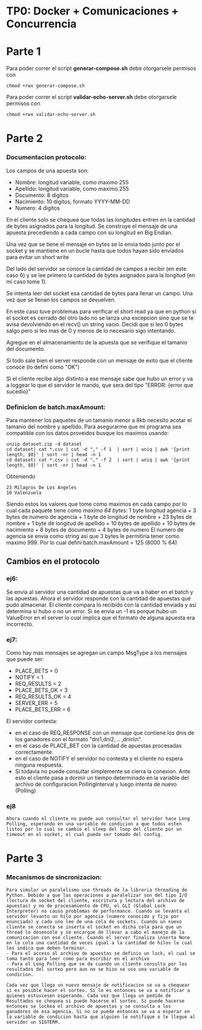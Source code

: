 # TP0: Docker + Comunicaciones + Concurrencia
# Parte 1
Para poder correr el script  **generar-compose.sh** debe otorgarsele permisos con 
```
chmod +rwx generar-compose.sh
```
Para poder correr el script  **validar-echo-server.sh** debe otorgarsele permisos con 
```
chmod +rwx validar-echo-server.sh
```

# Parte 2
### Documentacion protocolo:
Los campos de una apuesta son: 
 - Nombre: longitud variable, como maximo 255
- Apellido: longitud variable, como maximo 255
- Documento: 8 digitos 
- Nacimiento: 10 digitos, formato YYYY-MM-DD
- Numero: 4 digitos

En el cliente solo se chequea que todas las longitudes entren en la cantidad de bytes asignados para la longitud. 
Se construye el mensaje de una apuesta precediendo a cada campo con su longitud en Big Endian. 

Una vez que se tiene el mensaje en bytes se lo envia todo junto por el socket y se mantiene en un bucle hasta que todos hayan sido enviados para evitar un short write

Del lado del servidor se conoce la cantidad de campos a recibir (en este caso 6) y se lee primero la cantidad de bytes asignados para la longitud (en mi caso tome 1). 

Se intenta leer del socket esa cantidad de bytes para llenar un campo. Una vez que se llenan los campos se devuelven.

En este caso tuve problemas para verificar el short read ya que en python si el socket es cerrado del otro lado no se lanza una excepcion sino que se te avisa devolviendo en el recv() un string vacio. Decidi que si leo 0 bytes salgo pero si leo mas de 0 y menos de lo necesario sigo intentando. 

Agregue en el almacenamiento de la apuesta que se verifique el tamanio del documento. 

Si todo sale bien el server responde con un mensaje de exito que el cliente conoce (lo defini como "OK")

Si el cliente recibe algo distinto a ese mensaje sabe que hubo un error y va a loggear lo que el servidor le mando, que sera del tipo "ERROR: {error que sucedio}"

### Definicion de batch.maxAmount:

Para mantener los paquetes de un tamanio menor a 8kb necesito acotar el tamanio del nombre y apellido. Para asegurarme que mi programa sea compatible con los datos proveidos busque los maximos usando:
```
unzip dataset.zip -d dataset
cd dataset| cat *.csv | cut -d "," -f 1  | sort | uniq | awk '{print length, $0}' | sort -nr | head -n 1
cd dataset| cat *.csv | cut -d "," -f 2  | sort | uniq | awk '{print length, $0}' | sort -nr | head -n 1
```
Obteniendo
```
23 Milagros De Los Angeles
10 Valenzuela
```

Siendo estos los valores que tome como maximos en cada campo por lo cual cada paquete tiene como *maximo 64 bytes*:
    1 byte longitud agencia + 3 bytes de numero de agencia + 1 byte de longitud de nombre + 23 bytes de nombre + 1 byte de longitud de apellido + 10 bytes de apellido +
    10 bytes de nacimiento + 8 bytes de documento + 4 bytes de numero
    El numero de agencia se envia como string asi que 3 bytes le permitiria tener como maximo 999. 
Por lo cual defini batch.maxAmount = 125 (8000 % 64)


## Cambios en el protocolo 

### ej6:
Se envia al servidor una cantidad de apuestas que va a haber en el batch y las apuestas.
Ahora el servidor responde con la cantidad de apuestas que pudo almacenar. El cliente compara lo recibido con la cantidad enviada y asi determina si hubo o no un error. Si se envia un -1 es porque hubo un ValueError en el server lo cual implica que el formato de alguna apuesta era incorrecto.


### ej7:
Como hay mas mensajes se agregan un campo MsgType a los mensajes que puede ser:
-  PLACE_BETS = 0
- NOTIFY = 1
- REQ_RESULTS = 2
- PLACE_BETS_OK = 3
-  REQ_RESULTS_OK = 4
- SERVER_ERR = 5
- PLACE_BETS_ERR = 6

El servidor contesta:

- en el caso de REQ_RESPONSE con un mensaje que contiene los dnis de los ganadores con el formato "dni1,dni2, .. ,dnin\n". 
- en el caso de PLACE_BET con la cantidad de apuestas procesadas correctamente. 
- en el caso de NOTIFY el servidor no contesta y el cliente no espera ninguna respuesta.
- Si todavia no puede consultar simplemente se cierra la conexion. Ante esto el cliente pasa a dormir un tiempo determinado en la variable del archivo de configuracion PollingInterval y luego intenta de nuevo (Polling)

### ej8 
    Ahora cuando el cliente no puede aun consultar el servidor hace Long Polling, esperando en una variable de condicion a que todos esten listos por lo cual se cambio el sleep del loop del cliente por un timeout en el socket, el cual puede ser tomado del config. 

# Parte 3
### Mecanismos de sincronizacion: 
    Para simular un paralelismo use threads de la libreria threading de Python. Debido a que las operaciones a paralelizar son del tipo I/O (lectura de socket del cliente, escritura y lectura del archivo de apuestas) y no de procesamiento de CPU, el GLI (Global Lock Interpreter) no causo problemas de performance. Cuando se levanta el servidor levanto un hilo por agencia (numero conocido y fijo por enunciado) y cada uno lee de una cola de sockets. Cuando un nuevo cliente se conecta se inserta el socket en dicha cola para que un thread lo desencole y se encargue de llevar a cabo el manejo de la comunicacion con ese cliente. Cuando el server finaliza inserta None en la cola una cantidad de veces igual a la cantidad de hilos lo cual les indica que deben terminar. 
    - Para el acceso al archivo de apuestas se definio un lock, el cual se toma tanto para leer como para escribir en el archivo
    - Para el Long Polling que se da cuando un cliente consulta por los resultados del sorteo pero aun no se hizo se uso una variable de condicion. 
    
    Cada vez que llega un nuevo mensaje de notificacion se va a chequear si es posible hacer el sorteo. Si lo es entonces se va a notificar a quienes estuviesen esperando. Cada vez que llega un pedido de Resultados se chequea si puede hacerse el sorteo. Si puede hacerse entonces se lockea el archivo de apuestas y se consulta a los ganadores de esa agencia. Si no se puede entonces se va a esperar en la variable de condicion hasta que alguien le notifique o le llegue al servidor un SIGTERM. 